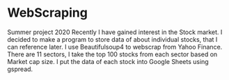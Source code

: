 # WebScraping
Summer project 2020
Recently I have gained interest in the Stock market. 
I decided to make a program to store data of about individual stocks, that I can reference later.
I use Beautifulsoup4 to webscrap from Yahoo Finance. There are 11 sectors, I take the top 100 stocks from each sector based on Market cap size. I put the data of each stock into Google Sheets using gspread. 
